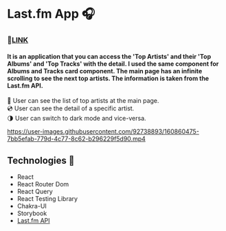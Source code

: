 # Last.fm App 🎧

### 📍[LINK](https://lastfm-app.vercel.app/)

#### It is an application that you can access the 'Top Artists' and their 'Top Albums' and 'Top Tracks' with the detail. I used the same component for Albums and Tracks card component. The main page has an infinite scrolling to see the next top artists. The information is taken from the Last.fm API. 


🎤 User can see the list of top artists at the main page.  
💿 User can see the detail of a specific artist.  
🌗 User can switch to dark mode and vice-versa.

https://user-images.githubusercontent.com/92738893/160860475-7bb5efab-779d-4c77-8c62-b296229f5d90.mp4

## Technologies 🚀
- React
- React Router Dom
- React Query
- React Testing Library
- Chakra-UI
- Storybook
- [Last.fm API](https://www.last.fm/tr/api)


